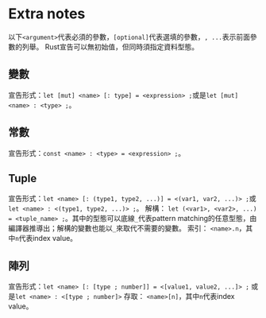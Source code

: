 # Extra notes
以下`<argument>`代表必須的參數，`[optional]`代表選填的參數，`, ...`表示前面參數的列舉。
Rust宣告可以無初始值，但同時須指定資料型態。

## 變數
宣告形式：`let [mut] <name> [: type] = <expression> ;`或是`let [mut] <name> : <type> ;`。

## 常數
宣告形式：`const <name> : <type> = <expression> ;`。

## Tuple
宣告形式：`let <name> [: (type1, type2, ...)] = <(var1, var2, ...)> ;`或`let <name> : <(type1, type2, ...)> ;`。
解構： `let (<var1>, <var2>, ...) = <tuple_name> ;`。其中的型態可以底線`_`代表pattern matching的任意型態，由編譯器推導出；解構的變數也能以`_`來取代不需要的變數。
索引： `<name>.n`，其中`n`代表index value。

## 陣列
宣告形式：`let <name> [: [type ; number]] = <[value1, value2, ...]> ;` 或是`let <name> : <[type ; number]>`
存取： `<name>[n]`，其中`n`代表index value。
